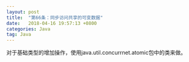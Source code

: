 ```yaml
---
layout: post
title:  "第66条：同步访问共享的可变数据"
date:   2018-04-16 19:57:13 +0800
categories: Java
tag: Java
---
```



对于基础类型的增加操作，使用java.util.concurrnet.atomic包中的类来做。